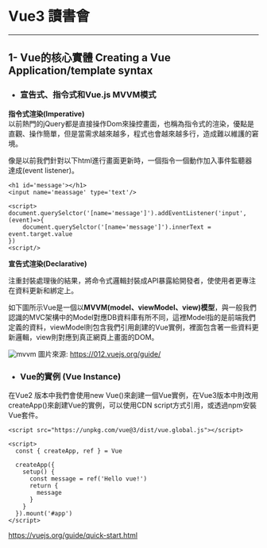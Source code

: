 # Vue3 讀書會


---
## 1- Vue的核心實體 Creating a Vue Application/template syntax

* ### 宣告式、指令式和Vue.js MVVM模式
**指令式渲染(Imperative)**   
以前熱門的jQuery都是直接操作Dom來操控畫面，也稱為指令式的渲染，優點是直觀、操作簡單，但是當需求越來越多，程式也會越來越多行，造成難以維護的窘境。

像是以前我們針對以下html進行畫面更新時，一個指令一個動作加入事件監聽器達成(event listener)。

```
<h1 id='message'></h1>
<input name='meassage' type='text'/>

<script>
document.querySelctor('[name='message']').addEventListener('input',(event)=>{
    document.querySelctor('[name='message']').innerText = event.target.value
})
<script/>
```
**宣告式渲染(Declarative)**   

注重封裝處理後的結果，將命令式邏輯封裝成API暴露給開發者，使使用者更專注在資料更新和綁定上。

如下圖所示Vue是一個以**MVVM(model、viewModel、view)模型**，與一般我們認識的MVC架構中的Model對應DB資料庫有所不同，這裡Model指的是前端我們定義的資料，viewModel則包含我們引用創建的Vue實例，裡面包含著一些資料更新邏輯，view則對應到真正網頁上畫面的DOM。

![mvvm](https://hackmd.io/_uploads/BJdjZ3Ysa.png)
圖片來源: https://012.vuejs.org/guide/



* ### Vue的實例 (Vue Instance)
在Vue2 版本中我們會使用new Vue()來創建一個Vue實例，在Vue3版本中則改用createApp()來創建Vue的實例，可以使用CDN script方式引用，或透過npm安裝Vue套件。
```
<script src="https://unpkg.com/vue@3/dist/vue.global.js"></script>

<script>
  const { createApp, ref } = Vue

  createApp({
    setup() {
      const message = ref('Hello vue!')
      return {
        message
      }
    }
  }).mount('#app')
</script>
```
https://vuejs.org/guide/quick-start.html








